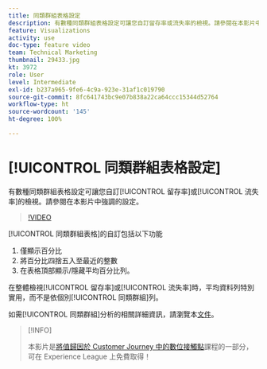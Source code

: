 ```yaml
---
title: 同類群組表格設定
description: 有數種同類群組表格設定可讓您自訂留存率或流失率的檢視。請參閱在本影片中強調的設定。
feature: Visualizations
activity: use
doc-type: feature video
team: Technical Marketing
thumbnail: 29433.jpg
kt: 3972
role: User
level: Intermediate
exl-id: b237a965-9fe6-4c9a-923e-31af1c019790
source-git-commit: 8fc641743bc9e07b838a22ca64ccc15344d52764
workflow-type: ht
source-wordcount: '145'
ht-degree: 100%

---
```


# [!UICONTROL 同類群組表格設定]

有數種同類群組表格設定可讓您自訂[!UICONTROL 留存率]或[!UICONTROL 流失率]的檢視。請參閱在本影片中強調的設定。

>[!VIDEO](https://video.tv.adobe.com/v/29433/?quality=12&learn=on)

[!UICONTROL 同類群組表格]的自訂包括以下功能

1. 僅顯示百分比
1. 將百分比四捨五入至最近的整數
1. 在表格頂部顯示/隱藏平均百分比列。

在整體檢視[!UICONTROL 留存率]或[!UICONTROL 流失率]時，平均資料列特別實用，而不是依個別[!UICONTROL 同類群組]列。

如需[!UICONTROL 同類群組]分析的相關詳細資訊，請瀏覽本[文件](https://experienceleague.adobe.com/docs/analytics/analyze/analysis-workspace/visualizations/cohort-table/t-cohort.html?lang=zh-Hant)。

>[!INFO]
>
> 本影片是[將值歸因於 Customer Journey 中的數位接觸點](https://experienceleague.adobe.com/?recommended=Analytics-U-1-2020.2)課程的一部分，可在 Experience League 上免費取得！